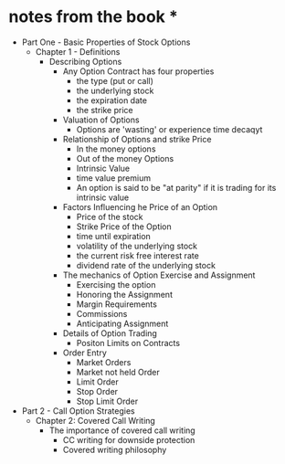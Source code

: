 # notes from the book *

 * Part One - Basic Properties of Stock Options
    * Chapter 1 - Definitions
        * Describing Options
            * Any Option Contract has four properties
                * the type (put or call)
                * the underlying stock
                * the expiration date
                * the strike price
            * Valuation of Options
                * Options are 'wasting' or experience time decaqyt
            * Relationship of Options and strike Price
                * In the money options
                * Out of the money Options
                * Intrinsic Value
                * time value premium
                * An option is said to be "at parity" if it is trading for its intrinsic value
            * Factors Influencing he Price of an Option
                * Price of the stock
                * Strike Price of the Option
                * time until expiration
                * volatility of the underlying stock
                * the current risk free interest rate
                * dividend rate of the underlying stock
            * The mechanics of Option Exercise and Assignment
                * Exercising the option
                * Honoring the Assignment
                * Margin Requirements
                * Commissions
                * Anticipating Assignment
            * Details of Option Trading
                * Positon Limits on Contracts
            * Order Entry
                * Market Orders
                * Market not held Order
                * Limit Order
                * Stop Order
                * Stop Limit Order
* Part 2 - Call Option Strategies
    * Chapter 2: Covered Call Writing
        * The importance of covered call writing
            * CC writing for downside protection
            * Covered writing philosophy